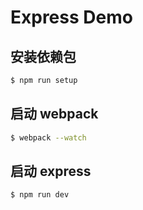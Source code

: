 Express Demo
========



## 安装依赖包

```sh
$ npm run setup
```



## 启动 webpack

```sh
$ webpack --watch
```



## 启动 express

```sh
$ npm run dev
```

